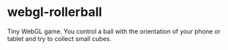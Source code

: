 webgl-rollerball
================

Tiny WebGL game. You control a ball with the orientation of your phone or tablet and try to collect small cubes.
